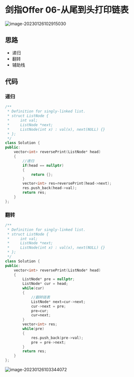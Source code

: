 # 剑指Offer 06-从尾到头打印链表

![image-20230126102915030](https://happygoing.oss-cn-beijing.aliyuncs.com/img/image-20230126102915030.png)

## 思路

- 递归
- 翻转
- 辅助栈

## 代码

### 递归

```C++
/**
 * Definition for singly-linked list.
 * struct ListNode {
 *     int val;
 *     ListNode *next;
 *     ListNode(int x) : val(x), next(NULL) {}
 * };
 */
class Solution {
public:
    vector<int> reversePrint(ListNode* head) 
    {
        //递归
        if(head == nullptr)
        {
            return {};
        }
        vector<int> res=reversePrint(head->next);
        res.push_back(head->val);
        return res;
    }
};
```

### 翻转

```C++
/**
 * Definition for singly-linked list.
 * struct ListNode {
 *     int val;
 *     ListNode *next;
 *     ListNode(int x) : val(x), next(NULL) {}
 * };
 */
class Solution {
public:
    vector<int> reversePrint(ListNode* head) 
    {
        ListNode* pre = nullptr;
        ListNode* cur = head;
        while(cur)
        {
            //翻转链表
            ListNode* next=cur->next;
            cur->next = pre;
            pre=cur;
            cur=next;
        }
        vector<int> res;
        while(pre)
        {
            res.push_back(pre->val);
            pre = pre->next;
        }
        return res;
    }
};
```

![image-20230126103344072](https://happygoing.oss-cn-beijing.aliyuncs.com/img/image-20230126103344072.png)